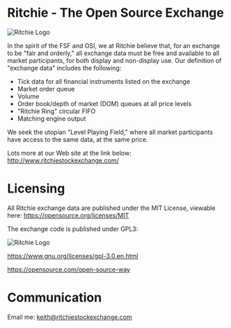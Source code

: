 # Ritchie - The Open Source Exchange

![Ritchie Logo](http://www.ritchiestockexchange.com/img/logo.png)

In the spirit of the FSF and OSI, we at Ritchie believe that, for an exchange to be "fair and orderly," all exchange data must be free and available to all market participants, for both display and non-display use. Our definition of "exchange data" includes the following:

- Tick data for all financial instruments listed on the exchange
- Market order queue
- Volume
- Order book/depth of market (DOM) queues at all price levels
- "Ritchie Ring" circular FIFO
- Matching engine output

We seek the utopian "Level Playing Field," where all market participants have access to the same data, at the same price.

Lots more at our Web site at the link below:
http://www.ritchiestockexchange.com/


# Licensing

All Ritchie exchange data are published under the MIT License, viewable here:
https://opensource.org/licenses/MIT


The exchange code is published under GPL3:

![Ritchie Logo](https://www.gnu.org/graphics/gplv3-127x51.png)

https://www.gnu.org/licenses/gpl-3.0.en.html

https://opensource.com/open-source-way

# Communication

Email me:
keith@ritchiestockexchange.com
